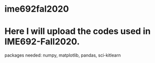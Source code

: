 # ime692fal2020
# Here I will upload the codes used in IME692-Fall2020.
packages needed: numpy, matplotlib, pandas, sci-kitlearn
